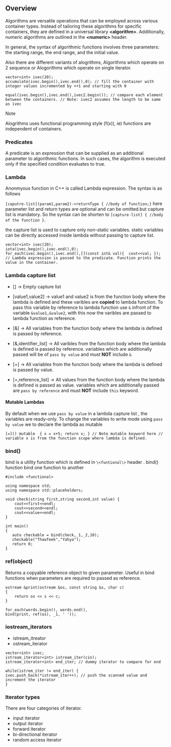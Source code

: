 ## Overview

Algorithms are versatile operations that can be employed across various container types. Instead of tailoring these algorithms for specific containers, they are defined in a universal library **\<algorithm\>**. Additionally, numeric algorithms are outlined in the **\<numeric\>** header.

In general, the syntax of algorithmic functions involves three parameters: the starting range, the end range, and the initial value.

Also there are different variants of alogrithms, Algorithms which operate on 2 sequence or  Alogorithms which operate on single iterator.

```
vector<int> ivec(20);
accumulate(ivec.begin(),ivec.end(),0); // fill the container with integer values incremented by ++1 and starting with 0

equal(ivec.begin(),ivec.end(),ivec2.begin()); // compare each element between the containers. // Note: ivec2 assumes the length to be same as ivec

```

> [!NOTE] 
> Alogrithms uses functional programming style (f(x)), ie) functions are independent of containers.


### Predicates

A predicate is an expression that can be supplied as an additional parameter to algorithmic functions. In such cases, the algorithm is executed only if the specified condition evaluates to true.

### Lambda

Anonmyous function in C++ is called Lambda expression. The syntax is as follows

`[caputre-list](param1,param2)->returnType { //body of function;}`  here parameter list and return types are optional and can be omitted.but capture list is mandatory. So the syntax can be shorten to `[capture-list] { //body of the function }`. 

the capture list is used to capture only non-static variables. static variables can be directly accessed inside lambda without passing to capture list.

```
vector<int> ivec(20);
iota(ivec.begin(),ivec.end(),0);
for_each(ivec.begin(),ivec.end(),[](const int& val){  cout<<val; }); // Lambda expression is passed to the predicate. Function prints the value in the container.
```

### Lambda capture list

* [] -> Empty capture list

* [value1,value2] -> value1 and value2 is from the function body where the lambda is defined and these varibles are **copied** to lambda function. To pass this variable by reference to lambda function use `&` infront of the variable `&value1,&value2`, with this now the varibles are passed to lambda function as reference.

* [&] -> All variables from the function body where the lambda is defined is passed by reference.

* [&,identifier_list] -> All varibles from the function body where the lambda is defined is passed by reference. variables which are additionally passed will be of `pass by value` and must **NOT** include `&`

* [=] -> All variables from the function body where the lambda is defined is passed by value.

* [=,reference_list] -> All values from the function body where the lambda is defined is passed as value. variables  which are additionally passed are `pass by reference` and must **NOT** include `this` keyword.


#### Mutable Lambdas

By default when we use `pass by value` in a lambda capture list , the variables are ready-only. To change the variables to write mode using `pass by value` we to declare the lambda as mutable


```
[=]() mutable  { x = x+5; return x; } // Note mutable keyword here // variable x is from the function scope where lambda is defined.
```


### bind()

bind is a utility function which is defined in `\<funtional\>`  header . bind() function bind one function to another

```
#include <functional>

using namespace std;
using namespace std::placeholders;

void check(string first,string second,int value) {
    cout<<first<<endl;
    cout<<second<<endl;
    cout<<value<<endl;
}

int main()
{
   auto checkable = bind(check,_1,_2,10);
   checkable("Thawfeek","Yahya");
   return 0;
}
```

### ref(object)

Returns a copyable reference object to given parameter. Useful in bind functions when parameters are required to passed as reference.

```
ostream &print(ostream &os, const string &s, char c)
{
    return os << s << c;
}

for_each(words.begin(), words.end(),
bind(print, ref(os), _1, ' '));
```

### iostream_iterators

* istream_itreator
* ostream_iterator

```
vector<int> ivec;
istream_iterator<int> istream_iter(cin);
istream_iterator<int> end_iter; // dummy iterator to compare for end

while(istrem_iter != end_iter) {
ivec.push_back(*istream_iter++); // push the scanned value and increment the iterator
}
```


### Iterator types

There are four categories of iterator.

* input iterator
* output iterator
* forward iterator
* bi-directional iterator
* random access iterator
